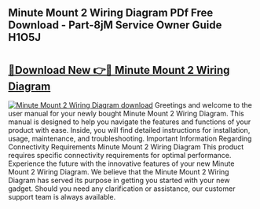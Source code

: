 ## Minute Mount 2 Wiring Diagram PDf Free Download - Part-8jM Service Owner Guide H1O5J

# <h2><a href="http://dfsb0g.blite.top/?on=Minute+Mount+2+Wiring+Diagram">🔗Download New 👉🔴 Minute Mount 2 Wiring Diagram</a></h2>

[![Minute Mount 2 Wiring Diagram download](https://i.imgur.com/lujVjoI.png)](http://dfsb0g.blite.top/?on=Minute+Mount+2+Wiring+Diagram)
Greetings and welcome to the user manual for your newly bought Minute Mount 2 Wiring Diagram. This manual is designed to help you navigate the features and functions of your product with ease. Inside, you will find detailed instructions for installation, usage, maintenance, and troubleshooting. Important Information Regarding Connectivity Requirements Minute Mount 2 Wiring Diagram This product requires specific connectivity requirements for optimal performance. Experience the future with the innovative features of your new Minute Mount 2 Wiring Diagram. We believe that the Minute Mount 2 Wiring Diagram has served its purpose in getting you started with your new gadget. Should you need any clarification or assistance, our customer support team is always available.
